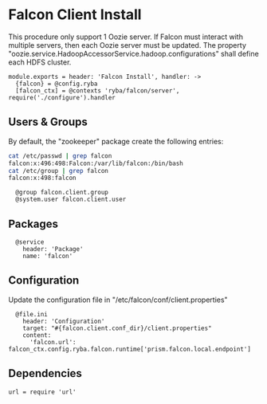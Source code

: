 
# Falcon Client Install

This procedure only support 1 Oozie server. If Falcon must interact with
multiple servers, then each Oozie server must be updated. The property
"oozie.service.HadoopAccessorService.hadoop.configurations" shall define
each HDFS cluster.

    module.exports = header: 'Falcon Install', handler: ->
      {falcon} = @config.ryba
      [falcon_ctx] = @contexts 'ryba/falcon/server', require('./configure').handler

## Users & Groups

By default, the "zookeeper" package create the following entries:

```bash
cat /etc/passwd | grep falcon
falcon:x:496:498:Falcon:/var/lib/falcon:/bin/bash
cat /etc/group | grep falcon
falcon:x:498:falcon
```

      @group falcon.client.group
      @system.user falcon.client.user

## Packages

      @service
        header: 'Package'
        name: 'falcon'

## Configuration

Update the configuration file in "/etc/falcon/conf/client.properties"

      @file.ini
        header: 'Configuration'
        target: "#{falcon.client.conf_dir}/client.properties"
        content:
          'falcon.url': falcon_ctx.config.ryba.falcon.runtime['prism.falcon.local.endpoint']

## Dependencies

    url = require 'url'

